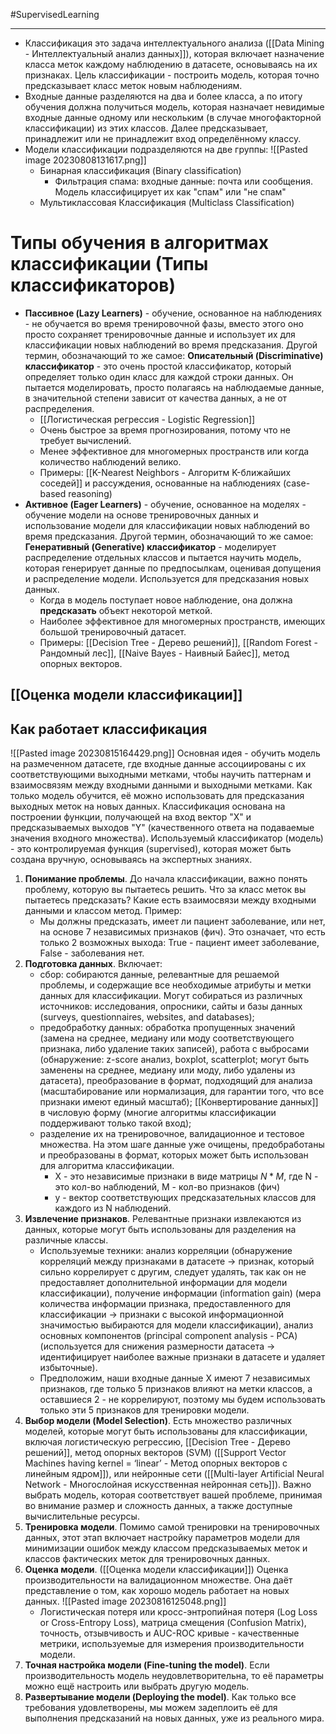 #SupervisedLearning 

---
- Классификация это задача интеллектуального анализа ([[Data Mining - Интеллектуальный анализ данных]]), которая включает назначение класса меток каждому наблюдению в датасете, основываясь на их признаках.  Цель классификации - построить модель, которая точно предсказывает класс меток новым наблюдениям.
- Входные данные разделяются на два и более класса, а по итогу обучения должна получиться модель, которая назначает невидимые входные данные одному или нескольким (в случае многофакторной классификации) из этих классов. Далее предсказывает, принадлежит или не принадлежит вход определённому классу. 
- Модели классификации подразделяются на две группы:
  ![[Pasted image 20230808131617.png]]
	- Бинарная классификация (Binary classification)
		- Фильтрация спама: входные данные: почта или сообщения. Модель классифицирует их как "спам" или "не спам"
	- Мультиклассовая Классификация (Multiclass Classification)

# Типы обучения в алгоритмах классификации (Типы классификаторов)
- **Пассивное (Lazy Learners)** - обучение, основанное на наблюдениях - не обучается во время тренировочной фазы, вместо этого оно просто сохраняет тренировочные данные и использует их для классификации новых наблюдений во время предсказания.
  Другой термин, обозначающий то же самое:
  **Описательный (Discriminative) классификатор** - это очень простой классификатор, который определяет только один класс для каждой строки данных. Он пытается моделировать, просто полагаясь на наблюдаемые данные, в значительной степени зависит от качества данных, а не от распределения.
	- [[Логистическая регрессия - Logistic Regression]]
	- Очень быстрое за время прогнозирования, потому что не требует вычислений.
	- Менее эффективное для многомерных пространств или когда количество наблюдений велико.
	- Примеры: [[K-Nearest Neighbors - Алгоритм K-ближайших соседей]] и рассуждения, основанные на наблюдениях (case-based reasoning)
- **Активное (Eager Learners)** - обучение, основанное на моделях - обучение модели на основе тренировочных данных и использование модели для классификации новых наблюдений во время предсказания.
   Другой термин, обозначающий то же самое:
   **Генеративный (Generative) классификатор** - моделирует распределение отдельных классов и пытается научить модель, которая генерирует данные по предпосылкам, оценивая допущения и распределение модели. Используется для предсказания новых данных.
	- Когда в модель поступает новое наблюдение, она должна __предсказать__ объект некоторой меткой. 
	- Наиболее эффективное для многомерных пространств, имеющих большой тренировочный датасет.
	- Примеры: [[Decision Tree - Дерево решений]], [[Random Forest - Рандомный лес]], [[Naive Bayes - Наивный Байес]], метод опорных векторов.

## [[Оценка модели классификации]]

## Как работает классификация
![[Pasted image 20230815164429.png]]
Основная идея - обучить модель на размеченном датасете, где входные данные ассоциированы с их соответствующими выходными метками, чтобы научить паттернам и взаимосвязям между входными данными и выходными метками. Как только модель обучится, её можно использовать для предсказания выходных меток на новых данных.
Классификация основана на построении функции, получающей на вход вектор "X" и предсказываемых выходов "Y" (качественного ответа на подаваемые значения входного множества).
Используемый классификатор (модель) - это контролируемая функция (supervised), которая может быть создана вручную, основываясь на экспертных знаниях.
1. __Понимание проблемы__. До начала классификации, важно понять проблему, которую вы пытаетесь решить. Что за класс меток вы пытаетесь предсказать? Какие есть взаимосвязи между входными данными и классом метод. Пример:
	- Мы должны предсказать, имеет ли пациент заболевание, или нет, на основе 7 независимых признаков (фич). Это означает, что есть только 2 возможных выхода: True - пациент имеет заболевание, False - заболевания нет.
2. __Подготовка данных__. Включает: 
	- сбор: собираются данные, релевантные для решаемой проблемы, и содержащие все необходимые атрибуты и метки данных для классификации. Могут собираться из различных источников: исследования, опросники, сайты и базы данных (surveys, questionnaires, websites, and databases);
	- предобработку данных: обработка пропущенных значений (замена на среднее, медиану или моду соответствующего признака, либо удаление таких записей), работа с выбросами (обнаружение: z-score анализ, boxplot, scatterplot; могут быть заменены на среднее, медиану или моду, либо удалены из датасета), преобразование в формат, подходящий для анализа (масштабирование или нормализация, для гарантии того, что все признаки имеют единый масштаб); [[Конвертирование данных]] в числовую форму (многие алгоритмы классификации поддерживают только такой вход);
	- разделение их на тренировочное, валидационное и тестовое множества. На этом шаге данные уже очищены, предобработаны и преобразованы в формат, которых может быть использован для алгоритма классификации.
		- X - это независимые признаки в виде матрицы $N*M$, где N - это кол-во наблюдений, M - кол-во признаков (фич) 
		- y - вектор соответствующих предсказательных классов для каждого из N наблюдений.
3. __Извлечение признаков__. Релевантные признаки извлекаются из данных, которые могут быть использованы для разделения на различные классы.
	- Используемые техники: анализ корреляции (обнаружение корреляций между признаками в датасете -> признак, который сильно коррелирует с другим, следует удалять, так как он не предоставляет дополнительной информации для модели классификации), получение информации (information gain) (мера количества информации признака, предоставленного для классификации -> признаки с высокой информационной значимостью выбираются для модели классификации), анализ основных компонентов (principal component analysis - PCA) (используется для снижения размерности датасета -> идентифицирует наиболее важные признаки в датасете и удаляет избыточные).
	- Предположим, наши входные данные X имеют 7 независимых признаков, где только 5 признаков влияют на метки классов, а оставшиеся 2 - не коррелируют, поэтому мы будем использовать только эти 5 признаков для тренировки модели.
4. __Выбор модели (Model Selection)__. Есть множество различных моделей, которые могут быть использованы для классификации, включая логистическую регрессию, [[Decision Tree - Дерево решений]], метод опорных векторов (SVM) ([[Support Vector Machines having kernel = ‘linear’ - Метод опорных векторов с линейным ядром]]), или нейронные сети ([[Multi-layer Artificial Neural Network - Многослойная искусственная нейронная сеть]]). Важно выбрать модель, которая соответствует вашей проблеме, принимая во внимание размер и сложность данных, а также доступные вычислительные ресурсы.
5. __Тренировка модели__. Помимо самой тренировки на тренировочных данных, этот этап включает настройку параметров модели для минимизации ошибок между классом предсказываемых меток и классов фактических меток для тренировочных данных.
6. __Оценка модели__. ([[Оценка модели классификации]]) Оценка производительности на валидационном множестве. Она даёт представление о том, как хорошо модель работает на новых данных.
    ![[Pasted image 20230816125048.png]]
	- Логистическая потеря или кросс-энтропийная потеря (Log Loss or Cross-Entropy Loss), матрица смещения (Confusion Matrix), точность, отзывчивость и AUC-ROC кривые - качественные метрики, используемые для измерения производительности модели.
7. __Точная настройка модели (Fine-tuning the model)__. Если производительность модель неудовлетворительна, то её параметры можно ещё настроить или выбрать другую модель.
8. __Развертывание модели (Deploying the model)__. Как только все требования удовлетворены, мы можем задеплоить её для выполнения предсказаний на новых данных, уже из реального мира.